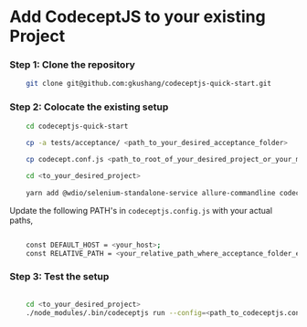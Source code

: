 
# Add CodeceptJS to your existing Project

### Step 1: Clone the repository

```bash
    git clone git@github.com:gkushang/codeceptjs-quick-start.git
```

### Step 2: Colocate the existing setup

```bash
    cd codeceptjs-quick-start

    cp -a tests/acceptance/ <path_to_your_desired_acceptance_folder>
    
    cp codecept.conf.js <path_to_root_of_your_desired_project_or_your_monorepo> 

    cd <to_your_desired_project>
    
    yarn add @wdio/selenium-standalone-service allure-commandline codeceptjs codeceptjs-selenium debug faker protractor rimraf should webdriverio -D

```

Update the following PATH's in `codeceptjs.config.js` with your actual paths,

```bash

    const DEFAULT_HOST = <your_host>;
    const RELATIVE_PATH = <your_relative_path_where_acceptance_folder_exists>

```

### Step 3: Test the setup

```bash
    
    cd <to_your_desired_project>
    ./node_modules/.bin/codeceptjs run --config=<path_to_codeceptjs.conf.js_file>

```



